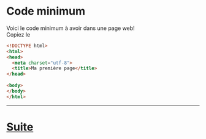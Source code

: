 # Code minimum
  
Voici le code minimum à avoir dans une page web!  
Copiez le  
   
  ````html
<!DOCTYPE html>
<html>
  <head>
    <meta charset="utf-8">
    <title>Ma première page</title>
  </head>
    
  <body>
  </body>
</html>
  ````

---
# [Suite](./BASE.md)
